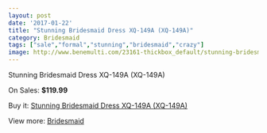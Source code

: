```yaml
---
layout: post
date: '2017-01-22'
title: "Stunning Bridesmaid Dress XQ-149A (XQ-149A)"
category: Bridesmaid
tags: ["sale","formal","stunning","bridesmaid","crazy"]
image: http://www.benemulti.com/23161-thickbox_default/stunning-bridesmaid-dress-xq-149a-xq-149a.jpg
---
```

Stunning Bridesmaid Dress XQ-149A (XQ-149A)

On Sales: **$119.99**
<a href="https://www.benemulti.com/en/bridesmaid/8898-stunning-bridesmaid-dress-xq-149a-xq-149a.html"><amp-img layout="responsive" width="600" height="600" src="//www.benemulti.com/23161-thickbox_default/stunning-bridesmaid-dress-xq-149a-xq-149a.jpg" alt="Stunning Bridesmaid Dress XQ-149A (XQ-149A) 0" /></a>

Buy it: [Stunning Bridesmaid Dress XQ-149A (XQ-149A)](https://www.benemulti.com/en/bridesmaid/8898-stunning-bridesmaid-dress-xq-149a-xq-149a.html "Stunning Bridesmaid Dress XQ-149A (XQ-149A)")

View more: [Bridesmaid](https://www.benemulti.com/en/74-bridesmaid "Bridesmaid")